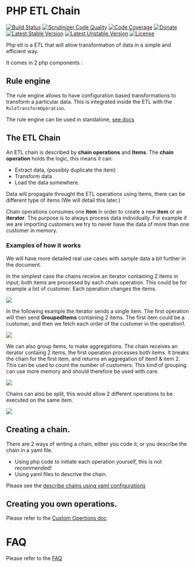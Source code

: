 # PHP ETL Chain

[![Build Status](https://travis-ci.org/oliverde8/php-etl.svg?branch=master)](https://travis-ci.org/oliverde8/php-etl)
[![Scrutinizer Code Quality](https://scrutinizer-ci.com/g/oliverde8/php-etl/badges/quality-score.png?b=master)](https://scrutinizer-ci.com/g/oliverde8/php-etl/?branch=master)
[![Code Coverage](https://scrutinizer-ci.com/g/oliverde8/php-etl/badges/coverage.png?b=master)](https://scrutinizer-ci.com/g/oliverde8/php-etl/?branch=master)
[![Donate](https://img.shields.io/badge/paypal-donate-yellow.svg)](https://www.paypal.com/cgi-bin/webscr?cmd=_donations&business=oliverde8@gmail.com&lc=US&item_name=php-etl&no_note=0&cn=&curency_code=EUR&bn=PP-DonationsBF:btn_donateCC_LG.gif:NonHosted)
[![Latest Stable Version](https://poser.pugx.org/oliverde8/php-etl/v/stable)](https://packagist.org/packages/oliverde8/php-etl)
[![Latest Unstable Version](https://poser.pugx.org/oliverde8/php-etl/v/unstable)](https://packagist.org/packages/oliverde8/php-etl)
[![License](https://poser.pugx.org/oliverde8/php-etl/license)](https://packagist.org/packages/oliverde8/php-etl)

Php etl is a ETL that will allow transformation of data in a simple and efficient way.

It comes in 2 php components : 

## Rule engine

The rule engine allows to have configuration based transformations to transform a particular data. 
This is integrated inside the ETL with the `RuleTransformOperation`. 

The rule engine can be used in standalone, [see docs](docs/RuleEngine.md)

## The ETL Chain 

An ETL chain is described by **chain operations** and **Items**. The **chain operation** holds the logic, this
means it can:
- Extract data, (possibly duplicate the item)
- Transform data 
- Load the data somewhere. 

Data will propagate throught the ETL operations using Items, there can be different type of items (We will detail this later.)

Chain operations consumes one **item** in order to create a new **item** or an **iterator**. The purpose is to always 
process data individually. For example if we are importing customers we try to never have the data of more than one
customer in memory. 

### Examples of how it works

We will have more detailed real use cases with sample data a bit further in the document.

In the simplest case the chains receive an iterator containing 2 items in input, both items
are processed by each chain operation. This could be for example a list of customer. Each operation
changes the items.

![](docs/flow-1.png)

In the following example the iterator sends a single item. The first operation will then send **GroupedItems** 
containing 2 items. The first item could be a customer, and then we fetch each order of the customer
in the operation1.

![](docs/flow-2.png)

We can also group items, to make aggregations. The chain receives an iterator containg 2 items, 
the first operation processes both items. It breaks the chain for the first item, and returns an aggregation
of item1 & item 2. This can be used to count the number of customers. This kind of grouping can use more memory
and should therefore be used with care.

![](docs/flow-3.png)

Chains can also be split, this would allow 2 different operations to be executed on the same item.

![](docs/flow-4.png)


## Creating a chain. 

There are 2 ways of writing a chain, either you code it; or you describe the chain in a yaml file. 

- Using php code to initiate each operation yourself, this is not recommended! 
- Using yaml files to descrive the chain. 

Please see the [describe chains using yaml configurations](docs/DescribeChain.md)

## Creating you own operations.

Please refer to the [Custom Opertions doc](docs/CustomOperations.md)

# FAQ

Please refer to the [FAQ](docs/faq.md)

